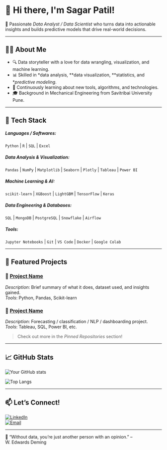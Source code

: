 # 👋 Hi there, I'm Sagar Patil!

🎯 Passionate *Data Analyst / Data Scientist* who turns data into actionable insights and builds predictive models that drive real-world decisions.

---

## 👨‍💻 About Me

- 🔍 Data storyteller with a love for data wrangling, visualization, and machine learning.
- 📊 Skilled in *data analysis, **data visualization, **statistics, and **predictive modeling*.
- 🧠 Continuously learning about new tools, algorithms, and technologies.
- 🎓 Background in Mechanical Engineering from Savitribai University Pune.

---

## 💼 Tech Stack

##### Languages / Softwares:
`Python` | `R` | `SQL` | `Excel`
##### Data Analysis & Visualization:
`Pandas` | `NumPy` | `Matplotlib` | `Seaborn` | `Plotly` | `Tableau` | `Power BI`
##### Machine Learning & AI:
`scikit-learn` | `XGBoost` | `LightGBM` | `TensorFlow` | `Keras`
##### Data Engineering & Databases:
`SQL` | `MongoDB` | `PostgreSQL` | `Snowflake` | `Airflow`
##### Tools:
`Jupyter Notebooks` | `Git` | `VS Code` | `Docker` | `Google Colab`

---

## 📂 Featured Projects

### 🔹 [Project Name](Link-to-Repo)
*Description*: Brief summary of what it does, dataset used, and insights gained.  
*Tools*: Python, Pandas, Scikit-learn

### 🔹 [Project Name](Link-to-Repo)
*Description*: Forecasting / classification / NLP / dashboarding project.  
*Tools*: Tableau, SQL, Power BI, etc.

> Check out more in the *Pinned Repositories* section!

---

## 📈 GitHub Stats

![Your GitHub stats](https://github-readme-stats.vercel.app/api?username=yourusername&show_icons=true&hide_title=true&theme=default)

![Top Langs](https://github-readme-stats.vercel.app/api/top-langs/?username=yourusername&layout=compact&theme=default)

---

## 📫 Let’s Connect!

[![LinkedIn](https://img.shields.io/badge/LinkedIn-blue?style=for-the-badge&logo=linkedin)](https://www.linkedin.com/in/sagar-patil-3673832a3/)  
[![Email](https://img.shields.io/badge/Email-red?style=for-the-badge&logo=gmail)](mailto:sagyy2001@gmail.com)

---

🧠 “Without data, you’re just another person with an opinion.” – W. Edwards Deming
